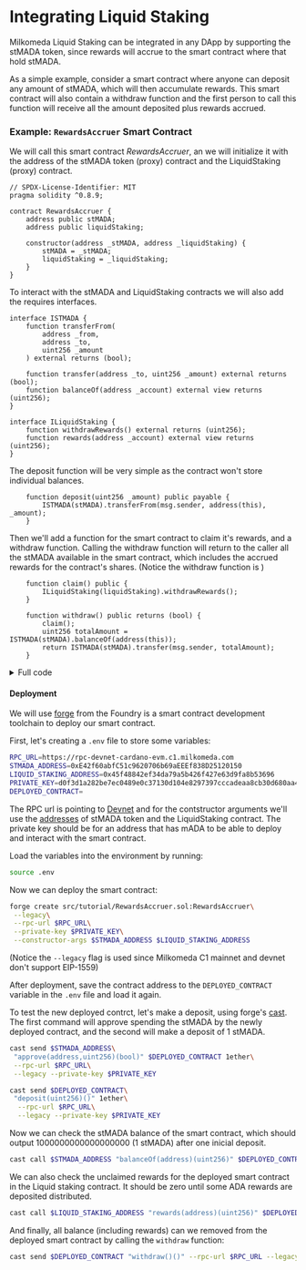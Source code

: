 # Integrating Liquid Staking


Milkomeda Liquid Staking can be integrated in any DApp by supporting the stMADA token, since rewards will accrue to the smart contract where that hold stMADA.

As a simple example, consider a smart contract where anyone can deposit any amount of stMADA, which will then accumulate rewards. This smart contract will also contain a withdraw function and the first person to call this function will receive all the amount deposited plus rewards accrued.

### Example: `RewardsAccruer` Smart Contract


We will call this smart contract _RewardsAccruer_, an we will initialize it with the address of the stMADA token (proxy) contract and the LiquidStaking (proxy) contract.

```solidity
// SPDX-License-Identifier: MIT
pragma solidity ^0.8.9;

contract RewardsAccruer {
    address public stMADA;
    address public liquidStaking;

    constructor(address _stMADA, address _liquidStaking) {
        stMADA = _stMADA;
        liquidStaking = _liquidStaking;
    }
}
```

To interact with the stMADA and LiquidStaking contracts we will also add the requires interfaces.

```solidity
interface ISTMADA {
    function transferFrom(
        address _from,
        address _to,
        uint256 _amount
    ) external returns (bool);

    function transfer(address _to, uint256 _amount) external returns (bool);
    function balanceOf(address _account) external view returns (uint256);
}

interface ILiquidStaking {
    function withdrawRewards() external returns (uint256);
    function rewards(address _account) external view returns (uint256);
}
```


The deposit function will be very simple as the contract won't store individual balances.

```solidity
    function deposit(uint256 _amount) public payable {
        ISTMADA(stMADA).transferFrom(msg.sender, address(this), _amount);
    }
```


Then we'll add a function for the smart contract to claim it's rewards, and a withdraw function.
Calling the withdraw function will return to the caller all the stMADA available in the smart contract, which includes the accrued rewards for the contract's shares.
(Notice the withdraw function is )


```solidity
    function claim() public {
        ILiquidStaking(liquidStaking).withdrawRewards();
    }

    function withdraw() public returns (bool) {
        claim();
        uint256 totalAmount = ISTMADA(stMADA).balanceOf(address(this));
        return ISTMADA(stMADA).transfer(msg.sender, totalAmount);
    }
```

<details><summary>
Full code
</summary>
<p>

```solidity
// SPDX-License-Identifier: MIT
pragma solidity ^0.8.9;

interface ISTMADA {
    function transferFrom(
        address _from,
        address _to,
        uint256 _amount
    ) external returns (bool);

    function transfer(address _to, uint256 _amount) external returns (bool);
    function balanceOf(address _account) external view returns (uint256);
}

interface ILiquidStaking {
    function withdrawRewards() external returns (uint256);
    function rewards(address _account) external view returns (uint256);
}

contract RewardsAccruer {
    address public stMADA;
    address public liquidStaking;

    constructor(address _stMADA, address _liquidStaking) {
        stMADA = _stMADA;
        liquidStaking = _liquidStaking;
    }

    function deposit(uint256 _amount) public payable {
        ISTMADA(stMADA).transferFrom(msg.sender, address(this), _amount);
    }

    function claim() public {
        ILiquidStaking(liquidStaking).withdrawRewards();
    }

    function withdraw() public returns (bool) {
        claim();
        uint256 totalAmount = ISTMADA(stMADA).balanceOf(address(this));
        return ISTMADA(stMADA).transfer(msg.sender, totalAmount);
    }
}

```
</p>
</details>


#### Deployment 

We will use [forge](https://book.getfoundry.sh/reference/forge/forge-create) from the Foundry is a smart contract development toolchain to deploy our smart contract.

First, let's creating a `.env` file to store some variables:

```bash
RPC_URL=https://rpc-devnet-cardano-evm.c1.milkomeda.com
STMADA_ADDRESS=0xE42f60abfC51c9620706b69aEEEf838D25120150
LIQUID_STAKING_ADDRESS=0x45f48842ef34da79a5b426f427e63d9fa8b53696
PRIVATE_KEY=d0f3d1a282be7ec0489e0c37130d104e8297397cccadeaa8cb30d680aa48a128
DEPLOYED_CONTRACT=
```


The RPC url is pointing to [Devnet](/cardano/for-developers/overview) and for the contstructor arguments we'll use the [addresses](/cardano/liquid-staking/for_developers/deployed_contracts) of stMADA token and the LiquidStaking contract. The private key should be for an address that has mADA to be able to deploy and interact with the smart contract.

Load the variables into the environment by running:

```bash
source .env
```



Now we can deploy the smart contract:

```bash
forge create src/tutorial/RewardsAccruer.sol:RewardsAccruer\
 --legacy\
 --rpc-url $RPC_URL\
 --private-key $PRIVATE_KEY\
 --constructor-args $STMADA_ADDRESS $LIQUID_STAKING_ADDRESS
```

(Notice the `--legacy` flag is used since Milkomeda C1 mainnet and devnet don't support EIP-1559)

After deployment, save the contract address to the `DEPLOYED_CONTRACT` variable in the `.env` file and load it again.




To test the new deployed contrct, let's make a deposit, using forge's [cast](https://book.getfoundry.sh/reference/cast/cast). The first command will approve spending the stMADA by the newly deployed contract, and the second will make a deposit of 1 stMADA.

```bash
cast send $STMADA_ADDRESS\
 "approve(address,uint256)(bool)" $DEPLOYED_CONTRACT 1ether\
 --rpc-url $RPC_URL\
 --legacy --private-key $PRIVATE_KEY

cast send $DEPLOYED_CONTRACT\
 "deposit(uint256)()" 1ether\
  --rpc-url $RPC_URL\
  --legacy --private-key $PRIVATE_KEY
```

Now we can check the stMADA balance of the smart contract, which should output 1000000000000000000 (1 stMADA) after one inicial deposit.

```bash
cast call $STMADA_ADDRESS "balanceOf(address)(uint256)" $DEPLOYED_CONTRACT --rpc-url $RPC_URL
```

We can also check the unclaimed rewards for the deployed smart contract in the Liquid staking contract. It should be zero until some ADA rewards are deposited distributed.

```bash
cast call $LIQUID_STAKING_ADDRESS "rewards(address)(uint256)" $DEPLOYED_CONTRACT --rpc-url $RPC_URL
```

And finally, all balance (including rewards) can we removed from the deployed smart contract by calling the `withdraw` function:


```bash
cast send $DEPLOYED_CONTRACT "withdraw()()" --rpc-url $RPC_URL --legacy --private-key $PRIVATE_KEY
```

















